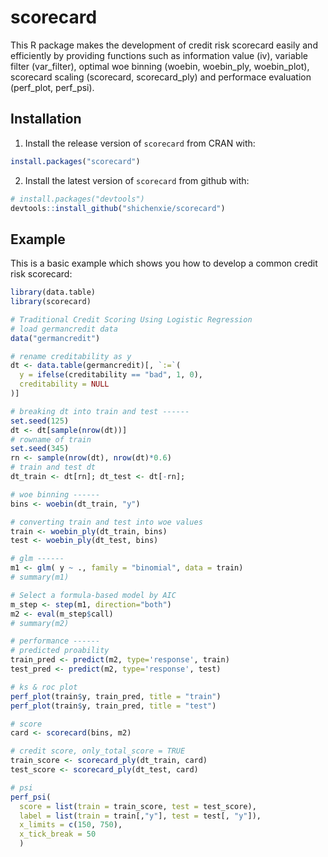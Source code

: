 # scorecard

This R package makes the development of credit risk scorecard easily and efficiently by providing functions such as information value (iv), variable filter (var_filter), optimal woe binning (woebin, woebin_ply, woebin_plot), scorecard scaling (scorecard, scorecard_ply) and performace evaluation (perf_plot, perf_psi).

## Installation

1. Install the release version of `scorecard` from CRAN with:
``` r
install.packages("scorecard")
```

2. Install the latest version of `scorecard` from github with:
``` r
# install.packages("devtools")
devtools::install_github("shichenxie/scorecard")
```

## Example

This is a basic example which shows you how to develop a common credit risk scorecard:

``` r
library(data.table)
library(scorecard)

# Traditional Credit Scoring Using Logistic Regression
# load germancredit data
data("germancredit")

# rename creditability as y
dt <- data.table(germancredit)[, `:=`(
  y = ifelse(creditability == "bad", 1, 0),
  creditability = NULL
)]

# breaking dt into train and test ------
set.seed(125)
dt <- dt[sample(nrow(dt))]
# rowname of train
set.seed(345)
rn <- sample(nrow(dt), nrow(dt)*0.6)
# train and test dt
dt_train <- dt[rn]; dt_test <- dt[-rn];

# woe binning ------
bins <- woebin(dt_train, "y")

# converting train and test into woe values
train <- woebin_ply(dt_train, bins)
test <- woebin_ply(dt_test, bins)

# glm ------
m1 <- glm( y ~ ., family = "binomial", data = train)
# summary(m1)

# Select a formula-based model by AIC
m_step <- step(m1, direction="both")
m2 <- eval(m_step$call)
# summary(m2)

# performance ------
# predicted proability
train_pred <- predict(m2, type='response', train)
test_pred <- predict(m2, type='response', test)

# ks & roc plot
perf_plot(train$y, train_pred, title = "train")
perf_plot(train$y, train_pred, title = "test")

# score
card <- scorecard(bins, m2)

# credit score, only_total_score = TRUE
train_score <- scorecard_ply(dt_train, card)
test_score <- scorecard_ply(dt_test, card)

# psi
perf_psi(
  score = list(train = train_score, test = test_score),
  label = list(train = train[,"y"], test = test[, "y"]),
  x_limits = c(150, 750),
  x_tick_break = 50
  )

```
